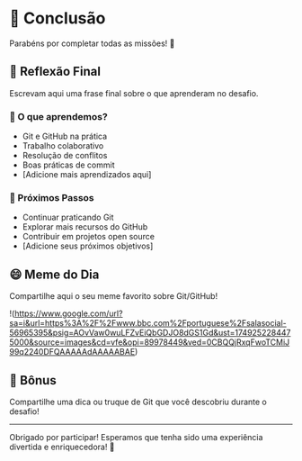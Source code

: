 # 🎉 Conclusão

Parabéns por completar todas as missões! 🎊

## 📝 Reflexão Final

Escrevam aqui uma frase final sobre o que aprenderam no desafio.

### 💭 O que aprendemos?
- Git e GitHub na prática
- Trabalho colaborativo
- Resolução de conflitos
- Boas práticas de commit
- [Adicione mais aprendizados aqui]

### 🎯 Próximos Passos
- Continuar praticando Git
- Explorar mais recursos do GitHub
- Contribuir em projetos open source
- [Adicione seus próximos objetivos]

## 😄 Meme do Dia
Compartilhe aqui o seu meme favorito sobre Git/GitHub!

!(https://www.google.com/url?sa=i&url=https%3A%2F%2Fwww.bbc.com%2Fportuguese%2Fsalasocial-56965395&psig=AOvVaw0wuLFZvEiQbGDJO8dGS1Gd&ust=1749252284475000&source=images&cd=vfe&opi=89978449&ved=0CBQQjRxqFwoTCMiJ99q2240DFQAAAAAdAAAAABAE)



## 🎁 Bônus
Compartilhe uma dica ou truque de Git que você descobriu durante o desafio!

---

Obrigado por participar! Esperamos que tenha sido uma experiência divertida e enriquecedora! 🚀

